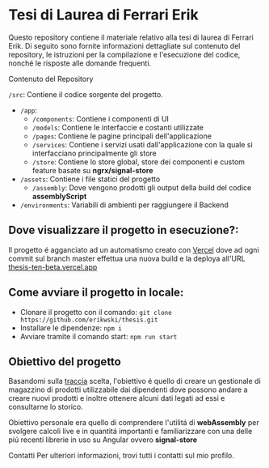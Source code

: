 # Tesi di Laurea di Ferrari Erik
Questo repository contiene il materiale relativo alla tesi di laurea di Ferrari Erik. Di seguito sono fornite informazioni dettagliate sul contenuto del repository, le istruzioni per la compilazione e l'esecuzione del codice, nonché le risposte alle domande frequenti.

Contenuto del Repository

`/src`: Contiene il codice sorgente del progetto.
- `/app`:
  - `/components`: Contiene i componenti di UI
  - `/models`: Contiene le interfaccie e costanti utilizzate
  - `/pages`: Contiene le pagine principali dell'applicazione
  - `/services`: Contiene i servizi usati dall'applicazione con la quale si interfacciano principalmente gli store
  - `/store`: Contiene lo store global, store dei componenti e custom feature basate su **ngrx/signal-store**
- `/assets`: Contiene i file statici del progetto
    - `/assembly`: Dove vengono prodotti gli output della build del codice **assemblyScript**
- `/environments`: Variabili di ambienti per raggiungere il Backend


## Dove visualizzare il progetto in esecuzione?:
Il progetto é agganciato ad un automatismo creato con [Vercel](https://vercel.com/) dove ad ogni commit sul branch master effettua una nuova build e la deploya all'URL [thesis-ten-beta.vercel.app](https://thesis-ten-beta.vercel.app/)

## Come avviare il progetto in locale:
- Clonare il progetto con il comando: `git clone https://github.com/erikwski/thesis.git`
- Installare le dipendenze: `npm i`
- Avviare tramite il comando start: `npm run start`

## Obiettivo del progetto
Basandomi sulla [traccia](https://ita01-prod.s3.eu-south-1.amazonaws.com/platform-data/thesis/project-work/attachments/215/1715016111.pdf?X-Amz-Content-Sha256=UNSIGNED-PAYLOAD&X-Amz-Security-Token=IQoJb3JpZ2luX2VjEPr%2F%2F%2F%2F%2F%2F%2F%2F%2F%2FwEaCmV1LXNvdXRoLTEiRzBFAiEAi8gLIKMQ0ILjQPT1nzVDXITPtA8pU7rPlpEwxvdhPj8CIFXEekoz5LhHenwAaT6o1bomZKgjeSVc8krCUdxWrSpbKvcDCPP%2F%2F%2F%2F%2F%2F%2F%2F%2F%2FwEQABoMMTQyMTU5NzE0MTU5IgzOQ4kWUKPkAo6IdgUqywMxecAfsJzfl7mmP3tL%2F7iFye951%2FdSRDchBADbIS192BWTGo8WEtrEPLV06e1HTMSdTV0RQCn8hkdby2Qe%2BojTyfPc%2FcSzOpTvojIG7tU1xxgM5tzxJT5CDkwgzjEb1VmcZWFt%2F65LsKmAxgBGXaCOrRIVUOSZy0c5zxEkybUvQKDcmARglaHTG3XTyx0iWqCPhsqLUzHLGVMOwL4IguLiPn0dHzHPktOeXNGQQIyt7e5P9dLPUWybq99uy7%2BllrGZ%2B85nMq4VhA1CgpFYxsHyEVeoYZuMF%2Fe5J%2FrXj6g8H9CJ3fbFGrz706OMCbrASWSVVnCWDN8oMD70UyQ%2B2pctCf8bgXCcBYBh21c64g%2BcntS9NyDveEklp58eebPmxmPsHYBrvT%2FDg%2FTxhz%2B1USG49VTu%2BbiswlMQlkduxOq86xqRN1DOf0KGWf6PZj4DqzbV4bhV2ccuAcV4Hj%2F7PrebSJHH%2B%2F8KFhZOxg%2FlU%2FIHsuiv1%2Fu9mK2KltgHR%2F%2BHh7%2B%2Bmp8q0inuZh269buWRoLJ2CGs2W4GiU76dx6Fa%2B%2B4e%2FezeSkqg8AUmIyNfv5reofASVagr3yFOP4oi3FOL7%2FmKO7SjXux%2BA6%2FioMw5IHKvAY6pQE0prGyuNVD2K%2FSX2aqIyHfytMeMsrmSt7c4wIYnZxxKdorBD6DXYd%2BwCYEGIsRYnLncwzxSL25Aa2vroDbDMuUQlHwpKTyjSVasjvRIf384i93VO1GQC8dEJWSX8wckKP7HOx9wK3wpsnFf2wcbWcRYTfQMPami86zlSCtAgGqKRRJdd%2FIBkOVXqb8D5kuz2F%2BlkgXToA0GGhFZSChSjFLeCGKVlY%3D&X-Amz-Algorithm=AWS4-HMAC-SHA256&X-Amz-Credential=ASIASCGLBC5XXBEEWLJ7%2F20250123%2Feu-south-1%2Fs3%2Faws4_request&X-Amz-Date=20250123T174954Z&X-Amz-SignedHeaders=host&X-Amz-Expires=300&X-Amz-Signature=def6ee3318379455338cbeff46549efb96287c59859a6eb2a1ecc0f85b95bada) scelta, l'obiettivo é quello di creare un gestionale di magazzino di prodotti utilizzabile dai dipendenti dove possono andare a creare nuovi prodotti e inoltre ottenere alcuni dati legati ad essi e consultarne lo storico.

Obiettivo personale era quello di comprendere l'utilitá di **webAssembly** per svolgere calcoli live e in quantitá importanti e familiarizzare con una delle piú recenti librerie in uso su Angular ovvero **signal-store**


Contatti
Per ulteriori informazioni, trovi tutti i contatti sul mio profilo.
